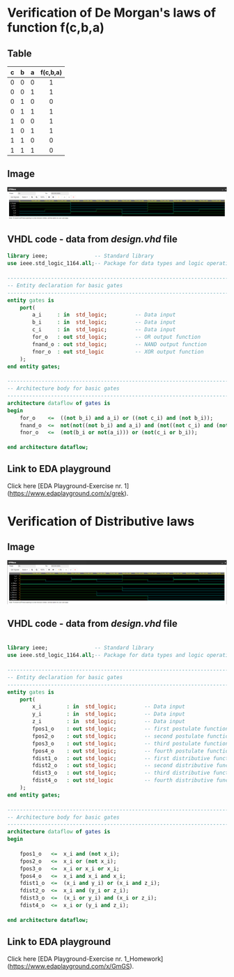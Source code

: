 # Verification of De Morgan's laws of function f(c,b,a)
## Table
| **c** | **b** |**a** | **f(c,b,a)** |
| :-: | :-: | :-: | :-: |
| 0 | 0 | 0 | 1 |
| 0 | 0 | 1 | 1 |
| 0 | 1 | 0 | 0 |
| 0 | 1 | 1 | 1 |
| 1 | 0 | 0 | 1 |
| 1 | 0 | 1 | 1 |
| 1 | 1 | 0 | 0 |
| 1 | 1 | 1 | 0 |

## Image
![alt text](https://github.com/DavidSedlacekTN/Digital-electronics-1/blob/main/Labs/01-gates/Images/DeMorgansLaws.PNG)

## VHDL code - data from *design.vhd* file
 
```VHDL
library ieee;               -- Standard library
use ieee.std_logic_1164.all;-- Package for data types and logic operations

------------------------------------------------------------------------
-- Entity declaration for basic gates
------------------------------------------------------------------------
entity gates is
    port(
        a_i     : in  std_logic;         -- Data input
        b_i     : in  std_logic;         -- Data input
        c_i	    : in  std_logic;		 -- Data input
        for_o   : out std_logic;         -- OR output function
        fnand_o : out std_logic;         -- NAND output function
        fnor_o  : out std_logic          -- XOR output function         
    );
end entity gates;

------------------------------------------------------------------------
-- Architecture body for basic gates
------------------------------------------------------------------------
architecture dataflow of gates is
begin
    for_o    <=  ((not b_i) and a_i) or ((not c_i) and (not b_i));
    fnand_o  <=  not(not((not b_i) and a_i) and (not((not c_i) and (not b_i))));
    fnor_o   <=  (not(b_i or not(a_i))) or (not(c_i or b_i));

end architecture dataflow;
```

## Link to EDA playground
Click here [EDA Playground-Exercise nr. 1] (https://www.edaplayground.com/x/grek).

# Verification of Distributive laws
## Image
![alt text](https://github.com/DavidSedlacekTN/Digital-electronics-1/blob/main/Labs/01-gates/Images/DistributiveLaws.PNG)

## VHDL code - data from *design.vhd* file
```VHDL

library ieee;               -- Standard library
use ieee.std_logic_1164.all;-- Package for data types and logic operations

------------------------------------------------------------------------
-- Entity declaration for basic gates
------------------------------------------------------------------------
entity gates is
    port(
        x_i        : in  std_logic;         -- Data input
        y_i        : in  std_logic;         -- Data input
        z_i        : in  std_logic;         -- Data input
        fpos1_o    : out std_logic;         -- first postulate function
        fpos2_o    : out std_logic;         -- second postulate function
        fpos3_o    : out std_logic;         -- third postulate function
        fpos4_o    : out std_logic;         -- fourth postulate function
        fdist1_o   : out std_logic;         -- first distributive function
        fdist2_o   : out std_logic;         -- second distributive function
        fdist3_o   : out std_logic;         -- third distributive function
        fdist4_o   : out std_logic          -- fourth distributive function
    );
end entity gates;

------------------------------------------------------------------------
-- Architecture body for basic gates
------------------------------------------------------------------------
architecture dataflow of gates is
begin

    fpos1_o   <=  x_i and (not x_i);
    fpos2_o   <=  x_i or (not x_i);
    fpos3_o   <=  x_i or x_i or x_i;
    fpos4_o   <=  x_i and x_i and x_i;
    fdist1_o  <=  (x_i and y_i) or (x_i and z_i);
    fdist2_o  <=  x_i and (y_i or z_i);   
    fdist3_o  <=  (x_i or y_i) and (x_i or z_i);
    fdist4_o  <=  x_i or (y_i and z_i);   

end architecture dataflow;
```
## Link to EDA playground
Click here [EDA Playground-Exercise nr. 1_Homework] (https://www.edaplayground.com/x/GmGS).



